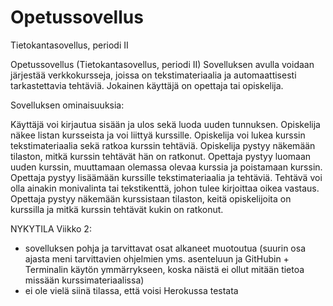 # Opetussovellus
Tietokantasovellus, periodi II

Opetussovellus (Tietokantasovellus, periodi II)
Sovelluksen avulla voidaan järjestää verkkokursseja, joissa on tekstimateriaalia ja automaattisesti tarkastettavia tehtäviä. Jokainen käyttäjä on opettaja tai opiskelija.

Sovelluksen ominaisuuksia:

Käyttäjä voi kirjautua sisään ja ulos sekä luoda uuden tunnuksen.
Opiskelija näkee listan kursseista ja voi liittyä kurssille.
Opiskelija voi lukea kurssin tekstimateriaalia sekä ratkoa kurssin tehtäviä.
Opiskelija pystyy näkemään tilaston, mitkä kurssin tehtävät hän on ratkonut.
Opettaja pystyy luomaan uuden kurssin, muuttamaan olemassa olevaa kurssia ja poistamaan kurssin.
Opettaja pystyy lisäämään kurssille tekstimateriaalia ja tehtäviä. Tehtävä voi olla ainakin monivalinta tai tekstikenttä, johon tulee kirjoittaa oikea vastaus.
Opettaja pystyy näkemään kurssistaan tilaston, keitä opiskelijoita on kurssilla ja mitkä kurssin tehtävät kukin on ratkonut.


NYKYTILA
Viikko 2:
- sovelluksen pohja ja tarvittavat osat alkaneet muotoutua (suurin osa ajasta meni tarvittavien ohjelmien yms. asenteluun ja GitHubin + Terminalin käytön ymmärrykseen, koska näistä ei ollut mitään tietoa missään kurssimateriaalissa)
- ei ole vielä siinä tilassa, että voisi Herokussa testata
